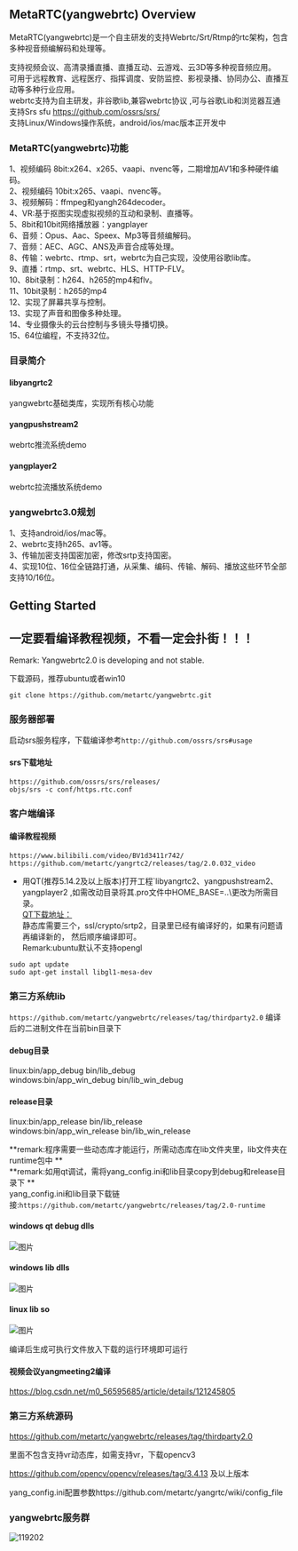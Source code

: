 ## MetaRTC(yangwebrtc) Overview

MetaRTC(yangwebrtc)是一个自主研发的支持Webrtc/Srt/Rtmp的rtc架构，包含多种视音频编解码和处理等。  

支持视频会议、高清录播直播、直播互动、云游戏、云3D等多种视音频应用。  
可用于远程教育、远程医疗、指挥调度、安防监控、影视录播、协同办公、直播互动等多种行业应用。  
webrtc支持为自主研发，非谷歌lib,兼容webrtc协议 ,可与谷歌Lib和浏览器互通  
支持Srs sfu https://github.com/ossrs/srs/  
支持Linux/Windows操作系统，android/ios/mac版本正开发中  

### MetaRTC(yangwebrtc)功能

 1、视频编码 8bit:x264、x265、vaapi、nvenc等，二期增加AV1和多种硬件编码。  
 2、视频编码 10bit:x265、vaapi、nvenc等。  
 3、视频解码：ffmpeg和yangh264decoder。  
 4、VR:基于抠图实现虚拟视频的互动和录制、直播等。  
 5、8bit和10bit网络播放器：yangplayer  
 6、音频：Opus、Aac、Speex、Mp3等音频编解码。  
 7、音频：AEC、AGC、ANS及声音合成等处理。  
 8、传输：webrtc、rtmp、srt，webrtc为自己实现，没使用谷歌lib库。  
 9、直播：rtmp、srt、webrtc、HLS、HTTP-FLV。  
 10、8bit录制：h264、h265的mp4和flv。  
 11、10bit录制：h265的mp4  
 12、实现了屏幕共享与控制。  
 13、实现了声音和图像多种处理。  
 14、专业摄像头的云台控制与多镜头导播切换。  
 15、64位编程，不支持32位。  

### 目录简介
#### libyangrtc2 
yangwebrtc基础类库，实现所有核心功能  
#### yangpushstream2 
webrtc推流系统demo  
#### yangplayer2 
webrtc拉流播放系统demo 
### yangwebrtc3.0规划  

 1、支持android/ios/mac等。  
 2、webrtc支持h265、av1等。   
 3、传输加密支持国密加密，修改srtp支持国密。  
 4、实现10位、16位全链路打通，从采集、编码、传输、解码、播放这些环节全部支持10/16位。  
  
## Getting Started

## 一定要看编译教程视频，不看一定会扑街！！！ 

Remark: Yangwebrtc2.0 is developing and not stable.  

下载源码，推荐ubuntu或者win10

```
git clone https://github.com/metartc/yangwebrtc.git 
```

### 服务器部署

启动srs服务程序，下载编译参考`http://github.com/ossrs/srs#usage`
#### srs下载地址

```
https://github.com/ossrs/srs/releases/  
​objs/srs -c conf/https.rtc.conf
```


### 客户端编译

#### 编译教程视频
`https://www.bilibili.com/video/BV1d3411r742/`
`https://github.com/metartc/yangrtc2/releases/tag/2.0.032_video`  

- 用QT(推荐5.14.2及以上版本)打开工程`libyangrtc2、yangpushstream2、yangplayer2 ,如需改动目录将其.pro文件中HOME_BASE=..\更改为所需目录。  
[QT下载地址：](https://download.qt.io/archive/qt/5.14/5.14.2/)  
静态库需要三个，ssl/crypto/srtp2，目录里已经有编译好的，如果有问题请再编译新的， 然后顺序编译即可。  
Remark:ubuntu默认不支持opengl 
```
sudo apt update
sudo apt-get install libgl1-mesa-dev  
```

### 第三方系统lib
`https://github.com/metartc/yangwebrtc/releases/tag/thirdparty2.0`
编译后的二进制文件在当前bin目录下  
#### debug目录  
linux:bin/app_debug bin/lib_debug  
windows:bin/app_win_debug bin/lib_win_debug  
#### release目录  
linux:bin/app_release bin/lib_release  
windows:bin/app_win_release bin/lib_win_release  

 **remark:程序需要一些动态库才能运行，所需动态库在lib文件夹里，lib文件夹在runtime包中  **   
 **remark:如用qt调试，需将yang_config.ini和lib目录copy到debug和release目录下  **  
yang_config.ini和lib目录下载链接:`https://github.com/metartc/yangwebrtc/releases/tag/2.0-runtime`   
#### windows qt debug dlls
![图片](https://user-images.githubusercontent.com/87118023/136520546-a03812a7-f91a-479d-a1ff-f6771829d202.png)

#### windows lib dlls
![图片](https://user-images.githubusercontent.com/87118023/133883028-78abbe6f-4fa1-4817-8ed5-c29951561657.png)
#### linux lib so
![图片](https://user-images.githubusercontent.com/87118023/133883160-c10df7ba-ea97-482d-99b4-cb09af73d723.png)


编译后生成可执行文件放入下载的运行环境即可运行    
 
#### 视频会议yangmeeting2编译 

https://blog.csdn.net/m0_56595685/article/details/121245805  
  

### 第三方系统源码

https://github.com/metartc/yangwebrtc/releases/tag/thirdparty2.0

里面不包含支持vr动态库，如需支持vr，下载opencv3

https://github.com/opencv/opencv/releases/tag/3.4.13 及以上版本

yang_config.ini配置参数https://github.com/metartc/yangrtc/wiki/config_file  

### yangwebrtc服务群
![119202](https://user-images.githubusercontent.com/87118023/143822120-47db8187-272c-416d-86f6-bb54b87867c2.jpg)

